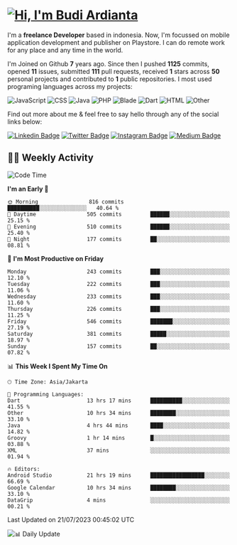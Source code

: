 # [![Hi, I'm Budi Ardianta](https://readme-typing-svg.herokuapp.com?size=24&vCenter=true&lines=%F0%9F%91%8B+Hi%2C+I'm+Budi+Ardianta+;%F0%9F%92%BB+Android+And+Web+Developer+)](https://git.io/typing-svg)

I'm a **freelance Developer** based in indonesia. Now, I'm focussed on mobile application development and publisher on Playstore. I can do remote work for any place and any time in the world.

I'm Joined on Github **7** years ago. Since then I pushed **1125** commits, opened **11** issues, submitted **111** pull requests, received **1** stars across **50** personal projects and contributed to **1** public repositories.
I most used programing languages across my projects:

![JavaScript](https://img.shields.io/badge/-JavaScript-%23f1e05a?style=flat&logo=JavaScript&logoColor=white)
![CSS](https://img.shields.io/badge/-CSS-%23563d7c?style=flat&logo=CSS&logoColor=white)
![Java](https://img.shields.io/badge/-Java-%23b07219?style=flat&logo=Java&logoColor=white)
![PHP](https://img.shields.io/badge/-PHP-%234F5D95?style=flat&logo=PHP&logoColor=white)
![Blade](https://img.shields.io/badge/-Blade-%23f7523f?style=flat&logo=Blade&logoColor=white)
![Dart](https://img.shields.io/badge/-Dart-%2300B4AB?style=flat&logo=Dart&logoColor=white)
![HTML](https://img.shields.io/badge/-HTML-%23e34c26?style=flat&logo=HTML&logoColor=white)
![Other](https://img.shields.io/badge/-Other-%23ededed?style=flat&logo=Other&logoColor=white)

Find out more about me & feel free to say hello through any of the social links below:

[![Linkedin Badge](https://img.shields.io/badge/-budiardianata-blue?style=flat&logo=Linkedin&logoColor=white&link=https://www.linkedin.com/in/budiardianata/)](https://www.linkedin.com/in/budiardianata/)
[![Twitter Badge](https://img.shields.io/badge/-budiardianata-%231DA1F2.svg?style=flat&logo=twitter&logoColor=white&link=https://www.twitter.com/budiardianata)](https://www.linkedin.com/in/budiardianata/)
[![Instagram Badge](https://img.shields.io/badge/-budiardianata-purple?style=flat&logo=instagram&logoColor=white&link=https://instagram.com/budiardianata/)](https://instagram.com/budiardianata)
[![Medium Badge](https://img.shields.io/badge/-@budiardianata-%2312100E.svg?style=flat&logo=Medium&logoColor=white&link=https://medium.com/@budiardianata/)](https://medium.com/@budiardianata)

## 👨‍💻 Weekly Activity
<!--START_SECTION:waka-->
![Code Time](http://img.shields.io/badge/Code%20Time-1%2C930%20hrs%2053%20mins-blue)

**I'm an Early 🐤** 

```text
🌞 Morning                816 commits         ██████████░░░░░░░░░░░░░░░   40.64 % 
🌆 Daytime                505 commits         ██████░░░░░░░░░░░░░░░░░░░   25.15 % 
🌃 Evening                510 commits         ██████░░░░░░░░░░░░░░░░░░░   25.40 % 
🌙 Night                  177 commits         ██░░░░░░░░░░░░░░░░░░░░░░░   08.81 % 
```
📅 **I'm Most Productive on Friday** 

```text
Monday                   243 commits         ███░░░░░░░░░░░░░░░░░░░░░░   12.10 % 
Tuesday                  222 commits         ███░░░░░░░░░░░░░░░░░░░░░░   11.06 % 
Wednesday                233 commits         ███░░░░░░░░░░░░░░░░░░░░░░   11.60 % 
Thursday                 226 commits         ███░░░░░░░░░░░░░░░░░░░░░░   11.25 % 
Friday                   546 commits         ███████░░░░░░░░░░░░░░░░░░   27.19 % 
Saturday                 381 commits         █████░░░░░░░░░░░░░░░░░░░░   18.97 % 
Sunday                   157 commits         ██░░░░░░░░░░░░░░░░░░░░░░░   07.82 % 
```


📊 **This Week I Spent My Time On** 

```text
🕑︎ Time Zone: Asia/Jakarta

💬 Programming Languages: 
Dart                     13 hrs 17 mins      ██████████░░░░░░░░░░░░░░░   41.55 % 
Other                    10 hrs 34 mins      ████████░░░░░░░░░░░░░░░░░   33.10 % 
Java                     4 hrs 44 mins       ████░░░░░░░░░░░░░░░░░░░░░   14.82 % 
Groovy                   1 hr 14 mins        █░░░░░░░░░░░░░░░░░░░░░░░░   03.88 % 
XML                      37 mins             ░░░░░░░░░░░░░░░░░░░░░░░░░   01.94 % 

🔥 Editors: 
Android Studio           21 hrs 19 mins      █████████████████░░░░░░░░   66.69 % 
Google Calendar          10 hrs 34 mins      ████████░░░░░░░░░░░░░░░░░   33.10 % 
DataGrip                 4 mins              ░░░░░░░░░░░░░░░░░░░░░░░░░   00.21 % 
```


 Last Updated on 21/07/2023 00:45:02 UTC
<!--END_SECTION:waka-->

![📊 Daily Update](https://github.com/budiardianata/budiardianata/actions/workflows/update-activity.yml/badge.svg)
